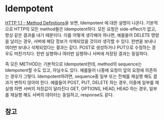 Idempotent
====
[HTTP 1.1 - Method Definitions]을 보면, Idempotent 에 대한 설명이 나온다.
기본적으로 HTTP의 모든 method들은 Idempotent하다. 모든 요청은 side-effect가 없고, 항상 같은 결과를 내기 때문이다.
이를 어떻게 생각해야 하나면, 
예를들어 DELETE 명령을 날리는 경우, 서버에 해당 정보가 삭제되었을 것이라 생각할 수 있다.
한번을 보내나 여러번 보내나 삭제되었다는 결과는 같다.
POST로 생성하거나 PUT으로 수정하는 경우도 마찬가지다. 한번 실행하나 여러번 실행하나 서버에 저장된 결과는 동일하다.

즉 모든 METHOD는 기본적으로 Idempotent한데, method의 sequence는 Idempotent할 수도 있고, 아닐수도 있다.
예를들어 나중에 요청이 앞의 요청에 의존하는 경우가 그렇다. 
Idempotent하려면, sequence중 일부 또는 전체를 재실행 해도 결과가 변하지 않아야 한다.
예를들어 POST, PUT, DELETE 하는 경우, 이중에 일부를 재실행 하면 서버의 저장값이 달라진다
GET, OPTIONS, HEAD, HEAD 하는 경우, 일부를 재실행 해도 서버의 데이터는 동일하고, response도 같다. 

## 참고
[HTTP 1.1 - Method Definitions]: https://www.w3.org/Protocols/rfc2616/rfc2616-sec9.html "HTTP SPEC"